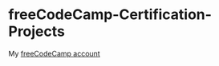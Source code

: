 # freeCodeCamp-Certification-Projects

My [freeCodeCamp account](https://www.freecodecamp.org/CHEUNG-K-Jeffrey)